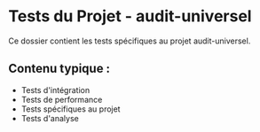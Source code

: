 # Tests du Projet - audit-universel

Ce dossier contient les tests spécifiques au projet audit-universel.

## Contenu typique :
- Tests d'intégration
- Tests de performance
- Tests spécifiques au projet
- Tests d'analyse

